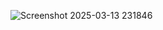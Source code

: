 ![Screenshot 2025-03-13 231846](https://github.com/user-attachments/assets/f5c819f7-1e11-4ae5-a98c-eba7ca751606)

